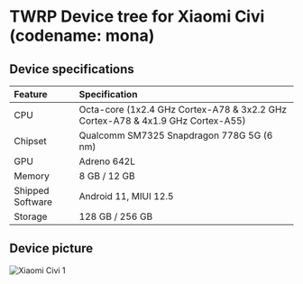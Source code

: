 # TWRP Device tree for Xiaomi Civi (codename: mona)
## Device specifications
| Feature                 | Specification                                                              |
| :---------------------- | :--------------------------------                                          |
| CPU                     | Octa-core (1x2.4 GHz Cortex-A78 & 3x2.2 GHz Cortex-A78 & 4x1.9 GHz Cortex-A55) |
| Chipset                 | Qualcomm SM7325 Snapdragon 778G 5G (6 nm)                                  |
| GPU                     | Adreno 642L                                                                |
| Memory                  | 8 GB / 12 GB                                                               |
| Shipped Software        | Android 11, MIUI 12.5                                                      |
| Storage                 | 128 GB / 256 GB                                                            |

## Device picture

![Xiaomi Civi 1](https://cdn.cnbj1.fds.api.mi-img.com/product-images/xiaomicivibfbefe/specs-banner.png "Xiaomi Civi 1")

